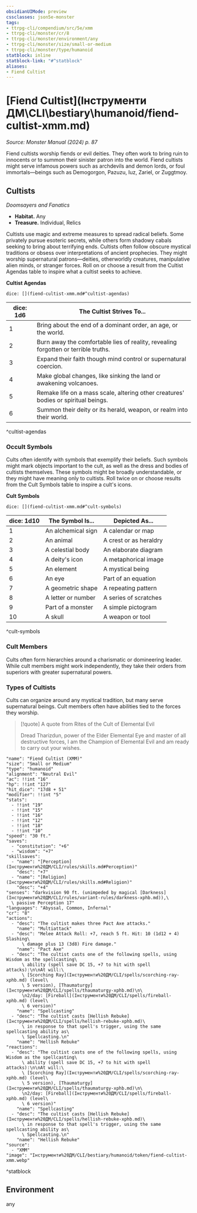 ```yaml
---
obsidianUIMode: preview
cssclasses: json5e-monster
tags:
- ttrpg-cli/compendium/src/5e/xmm
- ttrpg-cli/monster/cr/8
- ttrpg-cli/monster/environment/any
- ttrpg-cli/monster/size/small-or-medium
- ttrpg-cli/monster/type/humanoid
statblock: inline
statblock-link: "#^statblock"
aliases:
- Fiend Cultist
---
```

# [Fiend Cultist](Інструменти ДМ\CLI\bestiary\humanoid/fiend-cultist-xmm.md)
*Source: Monster Manual (2024) p. 87*  

Fiend cultists worship fiends or evil deities. They often work to bring ruin to innocents or to summon their sinister patron into the world. Fiend cultists might serve infamous powers such as archdevils and demon lords, or foul immortals—beings such as Demogorgon, Pazuzu, Iuz, Zariel, or Zuggtmoy.

## Cultists

*Doomsayers and Fanatics*

- **Habitat.** Any  
- **Treasure.** Individual, Relics  

Cultists use magic and extreme measures to spread radical beliefs. Some privately pursue esoteric secrets, while others form shadowy cabals seeking to bring about terrifying ends. Cultists often follow obscure mystical traditions or obsess over interpretations of ancient prophecies. They might worship supernatural patrons—deities, otherworldly creatures, manipulative alien minds, or stranger forces. Roll on or choose a result from the Cultist Agendas table to inspire what a cultist seeks to achieve.

**Cultist Agendas**

`dice: [](fiend-cultist-xmm.md#^cultist-agendas)`

| dice: 1d6 | The Cultist Strives To... |
|-----------|---------------------------|
| 1 | Bring about the end of a dominant order, an age, or the world. |
| 2 | Burn away the comfortable lies of reality, revealing forgotten or terrible truths. |
| 3 | Expand their faith though mind control or supernatural coercion. |
| 4 | Make global changes, like sinking the land or awakening volcanoes. |
| 5 | Remake life on a mass scale, altering other creatures' bodies or spiritual beings. |
| 6 | Summon their deity or its herald, weapon, or realm into their world. |
^cultist-agendas

### Occult Symbols

Cults often identify with symbols that exemplify their beliefs. Such symbols might mark objects important to the cult, as well as the dress and bodies of cultists themselves. These symbols might be broadly understandable, or they might have meaning only to cultists. Roll twice on or choose results from the Cult Symbols table to inspire a cult's icons.

**Cult Symbols**

`dice: [](fiend-cultist-xmm.md#^cult-symbols)`

| dice: 1d10 | The Symbol Is... | Depicted As... |
|------------|------------------|----------------|
| 1 | An alchemical sign | A calendar or map |
| 2 | An animal | A crest or as heraldry |
| 3 | A celestial body | An elaborate diagram |
| 4 | A deity's icon | A metaphorical image |
| 5 | An element | A mystical being |
| 6 | An eye | Part of an equation |
| 7 | A geometric shape | A repeating pattern |
| 8 | A letter or number | A series of scratches |
| 9 | Part of a monster | A simple pictogram |
| 10 | A skull | A weapon or tool |
^cult-symbols

### Cult Members

Cults often form hierarchies around a charismatic or domineering leader. While cult members might work independently, they take their orders from superiors with greater supernatural powers. 

### Types of Cultists

Cults can organize around any mystical tradition, but many serve supernatural beings. Cult members often have abilities tied to the forces they worship.

> [!quote] A quote from Rites of the Cult of Elemental Evil  
> 
> Dread Tharizdun, power of the Elder Elemental Eye and master of all destructive forces, I am the Champion of Elemental Evil and am ready to carry out your wishes.


```statblock
"name": "Fiend Cultist (XMM)"
"size": "Small or Medium"
"type": "humanoid"
"alignment": "Neutral Evil"
"ac": !!int "16"
"hp": !!int "127"
"hit_dice": "17d8 + 51"
"modifier": !!int "5"
"stats":
  - !!int "19"
  - !!int "15"
  - !!int "16"
  - !!int "12"
  - !!int "18"
  - !!int "10"
"speed": "30 ft."
"saves":
  - "constitution": "+6"
  - "wisdom": "+7"
"skillsaves":
  - "name": "[Perception](Інструменти%20ДМ/CLI/rules/skills.md#Perception)"
    "desc": "+7"
  - "name": "[Religion](Інструменти%20ДМ/CLI/rules/skills.md#Religion)"
    "desc": "+4"
"senses": "darkvision 90 ft. (unimpeded by magical [Darkness](Інструменти%20ДМ/CLI/rules/variant-rules/darkness-xphb.md)),\
  \ passive Perception 17"
"languages": "Abyssal, Common, Infernal"
"cr": "8"
"actions":
  - "desc": "The cultist makes three Pact Axe attacks."
    "name": "Multiattack"
  - "desc": "Melee Attack Roll: +7, reach 5 ft. Hit: 10 (1d12 + 4) Slashing\
      \ damage plus 13 (3d8) Fire damage."
    "name": "Pact Axe"
  - "desc": "The cultist casts one of the following spells, using Wisdom as the spellcasting\
      \ ability (spell save DC 15, +7 to hit with spell attacks):\n\nAt will:\
      \ [Scorching Ray](Інструменти%20ДМ/CLI/spells/scorching-ray-xphb.md) (level\
      \ 5 version), [Thaumaturgy](Інструменти%20ДМ/CLI/spells/thaumaturgy-xphb.md)\n\
      \n2/day: [Fireball](Інструменти%20ДМ/CLI/spells/fireball-xphb.md) (level\
      \ 6 version)"
    "name": "Spellcasting"
  - "desc": "The cultist casts [Hellish Rebuke](Інструменти%20ДМ/CLI/spells/hellish-rebuke-xphb.md)\
      \ in response to that spell's trigger, using the same spellcasting ability as\
      \ Spellcasting.\n"
    "name": "Hellish Rebuke"
"reactions":
  - "desc": "The cultist casts one of the following spells, using Wisdom as the spellcasting\
      \ ability (spell save DC 15, +7 to hit with spell attacks):\n\nAt will:\
      \ [Scorching Ray](Інструменти%20ДМ/CLI/spells/scorching-ray-xphb.md) (level\
      \ 5 version), [Thaumaturgy](Інструменти%20ДМ/CLI/spells/thaumaturgy-xphb.md)\n\
      \n2/day: [Fireball](Інструменти%20ДМ/CLI/spells/fireball-xphb.md) (level\
      \ 6 version)"
    "name": "Spellcasting"
  - "desc": "The cultist casts [Hellish Rebuke](Інструменти%20ДМ/CLI/spells/hellish-rebuke-xphb.md)\
      \ in response to that spell's trigger, using the same spellcasting ability as\
      \ Spellcasting.\n"
    "name": "Hellish Rebuke"
"source":
  - "XMM"
"image": "Інструменти%20ДМ/CLI/bestiary/humanoid/token/fiend-cultist-xmm.webp"
```
^statblock

## Environment

any